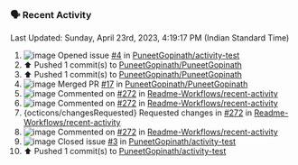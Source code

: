 ### 🗣 Recent Activity
<!--RECENT_ACTIVITY:last_update-->
Last Updated: Sunday, April 23rd, 2023, 4:19:17 PM (Indian Standard Time)
<!--RECENT_ACTIVITY:last_update_end-->
<!--RECENT_ACTIVITY:start-->
1. ![image](https://cdn.jsdelivr.net/gh/Readme-Workflows/Readme-Icons@main/icons/octicons/IssueOpened.svg) Opened issue [#4](https://github.com/PuneetGopinath/activity-test/issues/4) in [PuneetGopinath/activity-test](https://github.com/PuneetGopinath/activity-test)<br>
2. ⬆️ Pushed 1 commit(s) to [PuneetGopinath/PuneetGopinath](https://github.com/PuneetGopinath/PuneetGopinath)<br>
3. ⬆️ Pushed 1 commit(s) to [PuneetGopinath/PuneetGopinath](https://github.com/PuneetGopinath/PuneetGopinath)<br>
4. ![image](https://cdn.jsdelivr.net/gh/Readme-Workflows/Readme-Icons@main/icons/octicons/PullRequestMerged.svg) Merged PR [#17](https://github.com/PuneetGopinath/PuneetGopinath/pull/17) in [PuneetGopinath/PuneetGopinath](https://github.com/PuneetGopinath/PuneetGopinath)<br>
5. ![image](https://cdn.jsdelivr.net/gh/Readme-Workflows/Readme-Icons@main/icons/octicons/Comment.svg) Commented on [#272](https://github.com/Readme-Workflows/recent-activity/pull/272#issuecomment-1514122064) in [Readme-Workflows/recent-activity](https://github.com/Readme-Workflows/recent-activity)<br>
6. ![image](https://cdn.jsdelivr.net/gh/Readme-Workflows/Readme-Icons@main/icons/octicons/Comment.svg) Commented on [#272](https://github.com/Readme-Workflows/recent-activity/pull/272#discussion_r1162813465) in [Readme-Workflows/recent-activity](https://github.com/Readme-Workflows/recent-activity)<br>
7. {octicons/changesRequested} Requested changes in [#272](https://github.com/Readme-Workflows/recent-activity/pull/272#pullrequestreview-1377748105) in [Readme-Workflows/recent-activity](https://github.com/Readme-Workflows/recent-activity)<br>
8. ![image](https://cdn.jsdelivr.net/gh/Readme-Workflows/Readme-Icons@main/icons/octicons/Comment.svg) Commented on [#272](https://github.com/Readme-Workflows/recent-activity/pull/272#discussion_r1161846647) in [Readme-Workflows/recent-activity](https://github.com/Readme-Workflows/recent-activity)<br>
9. ![image](https://cdn.jsdelivr.net/gh/Readme-Workflows/Readme-Icons@main/icons/octicons/IssueClosed.svg) Closed issue [#3](https://github.com/PuneetGopinath/activity-test/issues/3) in [PuneetGopinath/activity-test](https://github.com/PuneetGopinath/activity-test)<br>
10. ⬆️ Pushed 1 commit(s) to [PuneetGopinath/activity-test](https://github.com/PuneetGopinath/activity-test)<br>
<!--RECENT_ACTIVITY:end-->
<!--
**PuneetGopinath/PuneetGopinath** is a ✨ _special_ ✨ repository because its `README.md` (this file) appears on your GitHub profile.

Here are some ideas to get you started:

- 🔭 I’m currently working on ...
- 🌱 I’m currently learning ...
- 👯 I’m looking to collaborate on ...
- 🤔 I’m looking for help with ...
- 💬 Ask me about ...
- 📫 How to reach me: ...
- 😄 Pronouns: ...
- ⚡ Fun fact: ...
-->
